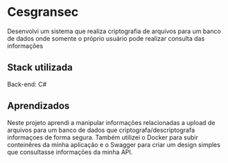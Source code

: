 # Cesgransec
Desenvolvi um sistema que realiza criptografia de arquivos para um banco de dados onde somente o próprio usuário pode realizar consulta das informações


## Stack utilizada
Back-end: C#

## Aprendizados
Neste projeto aprendi a manipular informações relacionadas a upload de arquivos para um banco de dados que criptografa/descriptografa informaçoes de forma segura. Também utilizei o Docker para subir conteinêres da minha aplicação e o Swagger para criar um design simples que consultasse informações da minha API.
